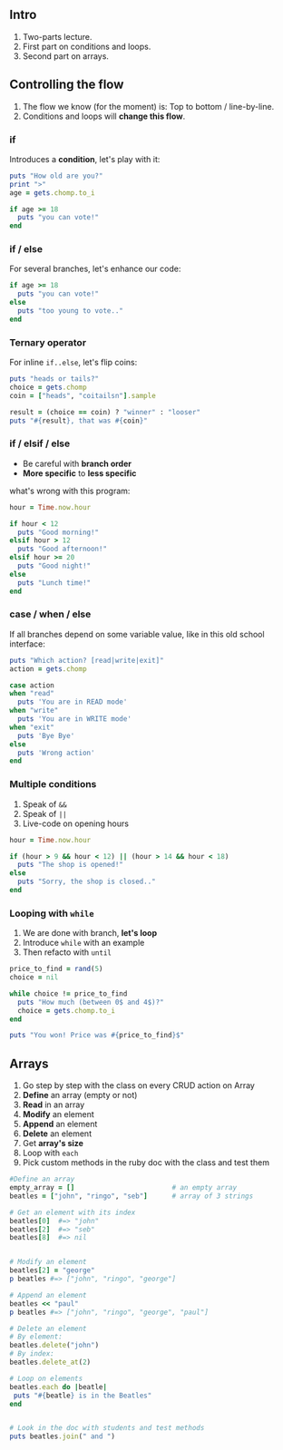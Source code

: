 ## Intro

1. Two-parts lecture.
1. First part on conditions and loops.
1. Second part on arrays.

## Controlling the flow

1. The flow we know (for the moment) is: Top to bottom / line-by-line.
2. Conditions and loops will **change this flow**.

### if

Introduces a **condition**, let's play with it:

```ruby
puts "How old are you?"
print ">"
age = gets.chomp.to_i

if age >= 18
  puts "you can vote!"
end
```

### if / else

For several branches, let's enhance our code:

```ruby
if age >= 18
  puts "you can vote!"
else
  puts "too young to vote.."
end
```


### Ternary operator

For inline `if..else`, let's flip coins:

```ruby
puts "heads or tails?"
choice = gets.chomp
coin = ["heads", "coitailsn"].sample

result = (choice == coin) ? "winner" : "looser"
puts "#{result}, that was #{coin}"
```

### if / elsif / else

- Be careful with **branch order**
- **More specific** to **less specific**

what's wrong with this program:

```ruby
hour = Time.now.hour

if hour < 12
  puts "Good morning!"
elsif hour > 12
  puts "Good afternoon!"
elsif hour >= 20
  puts "Good night!"
else
  puts "Lunch time!"
end
```

### case / when / else

If all branches depend on some variable value, like in this old school interface:

```ruby
puts "Which action? [read|write|exit]"
action = gets.chomp

case action
when "read"
  puts 'You are in READ mode'
when "write"
  puts 'You are in WRITE mode'
when "exit"
  puts 'Bye Bye'
else
  puts 'Wrong action'
end
```



### Multiple conditions

1. Speak of `&&`
2. Speak of `||`
3. Live-code on opening hours


```ruby
hour = Time.now.hour

if (hour > 9 && hour < 12) || (hour > 14 && hour < 18)
  puts "The shop is opened!"
else
  puts "Sorry, the shop is closed.."
end
```

### Looping with `while`

1. We are done with branch, **let's loop**
2. Introduce `while` with an example
3. Then refacto with `until`

```ruby
price_to_find = rand(5)
choice = nil

while choice != price_to_find
  puts "How much (between 0$ and 4$)?"
  choice = gets.chomp.to_i
end

puts "You won! Price was #{price_to_find}$"
```

## Arrays

1. Go step by step with the class on every CRUD action on Array
1. **Define** an array (empty or not)
1. **Read** in an array
1. **Modify** an element
1. **Append** an element
1. **Delete** an element
1. Get **array's size**
1. Loop with `each`
1. Pick custom methods in the ruby doc with the class and test them


```ruby
#Define an array
empty_array = []                        # an empty array
beatles = ["john", "ringo", "seb"]      # array of 3 strings

# Get an element with its index
beatles[0]  #=> "john"
beatles[2]  #=> "seb"
beatles[8]  #=> nil


# Modify an element
beatles[2] = "george"
p beatles #=> ["john", "ringo", "george"]

# Append an element
beatles << "paul"
p beatles #=> ["john", "ringo", "george", "paul"]

# Delete an element
# By element:
beatles.delete("john")
# By index:
beatles.delete_at(2)

# Loop on elements
beatles.each do |beatle|
 puts "#{beatle} is in the Beatles"
end


# Look in the doc with students and test methods
puts beatles.join(" and ")
```
